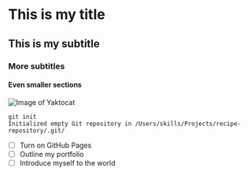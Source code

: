 # This is my title
## This is my subtitle
### More subtitles
#### Even smaller sections

![Image of Yaktocat](https://octodex.github.com/images/yaktocat.png)

```
git init
Initialized empty Git repository in /Users/skills/Projects/recipe-repository/.git/
```

- [ ] Turn on GitHub Pages
- [ ] Outline my portfolio
- [ ] Introduce myself to the world

